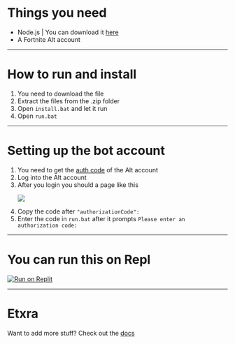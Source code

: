 # Things you need
- Node.js | You can download it [here](https://nodejs.org/en/download)
- A Fortnite Alt account
---
# How to run and install
1. You need to download the file
2. Extract the files from the .zip folder
3. Open ``install.bat`` and let it run
4. Open ``run.bat``
---
# Setting up the bot account
1. You need to get the [auth code](https://www.epicgames.com/id/logout?redirectUrl=https%3A//www.epicgames.com/id/login%3FredirectUrl%3Dhttps%253A%252F%252Fwww.epicgames.com%252Fid%252Fapi%252Fredirect%253FclientId%253D3f69e56c7649492c8cc29f1af08a8a12%2526responseType%253Dcode) of the Alt account
2. Log into the Alt account
3. After you login you should a page like this<p><img src="https://i.ibb.co/Ndn5FX9P/68747470733a2f2f692e6962622e636f2f4b73796332686b2f53637265656e73686f742d323032342d30352d30342d313230.png"></p>
4. Copy the code after ``"authorizationCode":``
6. Enter the code in ``run.bat`` after it prompts ``Please enter an authorization code: ``

---
# You can run this on Repl
[![Run on Replit](https://replit.com/badge/github/monkeyman9920/Lobby-Bot)](https://replit.com/github/monkeyman9920/Lobby-Bot)

---
# Etxra
Want to add more stuff? Check out the [docs](https://fnbr.js.org/#/)
